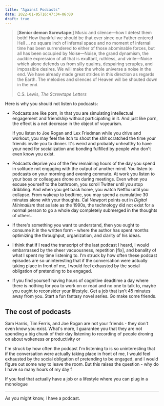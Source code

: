 ```yaml
---
title: "Against Podcasts"
date: 2022-01-05T16:47:34-06:00
draft: true
---
```


> [**Senior demon Screwtape**:] Music and silence—how I detest them both! How thankful we should be that ever since our Father entered Hell ... no square inch of infernal space and no moment of infernal time has been surrendered to either of those abominable forces, but all has been occupied by Noise—Noise, the grand dynamism, the audible expression of all that is exultant, ruthless, and virile—Noise which alone defends us from silly qualms, despairing scruples, and impossible desires. We will make the whole universe a noise in the end. We have already made great strides in this direction as regards the Earth. The melodies and silences of Heaven will be shouted down in the end.
>
> C.S. Lewis, *The Screwtape Letters*

Here is why you should not listen to podcasts:

- Podcasts are like porn, in that you are simulating intellectual engagement and friendship without participating in it. And just like porn, the effect is a net decrease in the object of voyeurism. 

  If you listen to Joe Rogan and Lex Friedman while you drive and workout, you may feel the itch to shoot the shit scratched the time your friends invite you to dinner. It's weird and probably unhealthy to have your need for socialization and bonding fulfilled by people who don't even know you exist. 

- Podcasts deprive you of the few remaining hours of the day you spend in solitude not engaging with the output of another mind. You listen to podcasts on your morning and evening commute. At work you listen to your boss or colleagues drone on during meetings. Even when you excuse yourself to the bathroom, you scroll Twitter until you stop dribbling. And when you get back home, you watch Netflix until you collapse. From wakeup to bedtime, you may spend a cumulative 30 minutes alone with your thoughts. Cal Newport points out in *Digital Minimalism* that as late as the 1990s, the technology did not exist for a normal person to go a whole day completely submerged in the thoughts of others.

- If there's something you want to understand, then you ought to consume it in the written form - where the author has spent months optimizing the throughput, organization, and clarity of his ideas. 

-  I think that if I read the transcript of the last podcast I heard, I would embarrassed by the sheer vacuousness, repetition [fix], and banality of what I spent my time listening to. I'm struck by how often these podcast episodes are so uninteresting that if the conversation were actually taking place in front of me, I would feel exhausted by the social obligation of pretending to be engaged. 

- If you find yourself having hours of cognitive deadtime a day where there is nothing for you to work on or read and no one to talk to, maybe you ought to reconsider your lifestyle. Get a job that isn't 45 minutes away from you. Start a fun fantasy novel series. Go make some friends.

  



## The cost of podcasts



Sam Harris, Tim Ferris, and Joe Rogan are not your friends - they don't even know you exist. What's more, I guarantee you that they are not spending a big chunk of their day listening to recording of people droning on about wokeness or productivity or  

I'm struck by how often the podcast I'm listening to is so uninteresting that if the conversation were actually taking place in front of me, I would feel exhausted by the social obligation of pretending to be engaged, and I would figure out some way to leave the room. But this raises the question - why do I have so many hours of my day f

If you feel that actually have a job or a lifestyle where you can plug in a monologue

---

As you might know, I have a podcast. 
